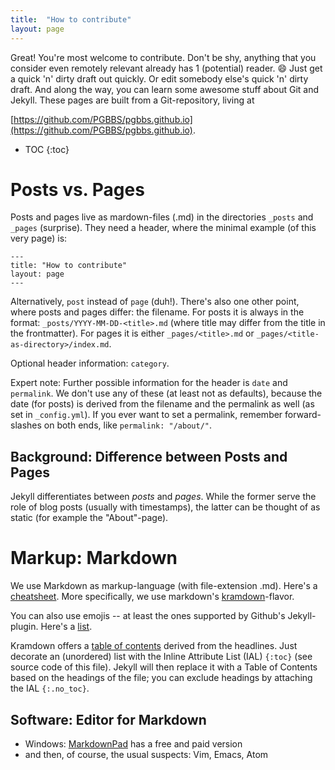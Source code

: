 ```yaml
---
title:  "How to contribute"
layout: page
---
```


Great! You're most welcome to contribute. Don't be shy, anything that
you consider even remotely relevant already has 1 (potential) reader.
:smile: Just get a quick 'n' dirty draft out quickly. Or edit somebody else's
quick 'n' dirty draft. And along the way, you can learn some awesome
stuff about Git and Jekyll. These pages are built from a Git-repository,
living at

[https://github.com/PGBBS/pgbbs.github.io](https://github.com/PGBBS/pgbbs.github.io).

- TOC
{:toc}

# Posts vs. Pages

Posts and pages live as mardown-files (.md) in the directories `_posts` and
`_pages` (surprise). They need a header, where the minimal example (of
this very page) is:

    ---
    title: "How to contribute"
    layout: page
    ---

Alternatively, `post` instead of `page` (duh!). There's also one other
point, where posts and pages differ: the filename. For posts it is
always in the format: `_posts/YYYY-MM-DD-<title>.md` (where title may differ
from the title in the frontmatter). For pages it is either
`_pages/<title>.md` or `_pages/<title-as-directory>/index.md`.

Optional header information: `category`.

Expert note: Further possible information for the header is `date` and
`permalink`. We don't use any of these (at least not as defaults),
because the date (for posts) is derived from the filename and the
permalink as well (as set in `_config.yml`). If you ever want to set a
permalink, remember forward-slashes on both ends, like `permalink:
"/about/"`.

## Background: Difference between Posts and Pages

Jekyll differentiates between *posts* and *pages*. While the former
serve the role of blog posts (usually with timestamps), the latter can
be thought of as static (for example the "About"-page).

# Markup: Markdown

We use Markdown as markup-language (with file-extension .md). Here's a
[cheatsheet](https://github.com/adam-p/markdown-here/wiki/Markdown-Cheatsheet).
More specifically, we use markdown's
[kramdown](http://kramdown.gettalong.org/syntax.html)-flavor.

You can also use emojis -- at least the ones supported by Github's
Jekyll-plugin. Here's a [list](http://www.webpagefx.com/tools/emoji-cheat-sheet/).

Kramdown offers a
[table of contents](http://kramdown.gettalong.org/converter/html.html#toc)
derived from the headlines. Just decorate an (unordered) list with the
Inline Attribute List (IAL) `{:toc}` (see source code of this
file). Jekyll will then replace it with a Table of Contents based on
the headings of the file; you can exclude headings by attaching the
IAL `{:.no_toc}`.

## Software: Editor for Markdown

- Windows: [MarkdownPad](http://markdownpad.com/) has a free and paid version
- and then, of course, the usual suspects: Vim, Emacs, Atom
